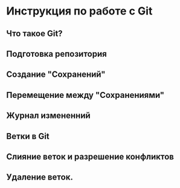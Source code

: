 # Инструкция по работе с Git

## Что такое Git?

## Подготовка репозитория

##  Создание "Сохранений"

## Перемещение между "Сохранениями"

## Журнал измененний

## Ветки в Git

## Слияние веток и разрешение конфликтов

## Удаление веток.